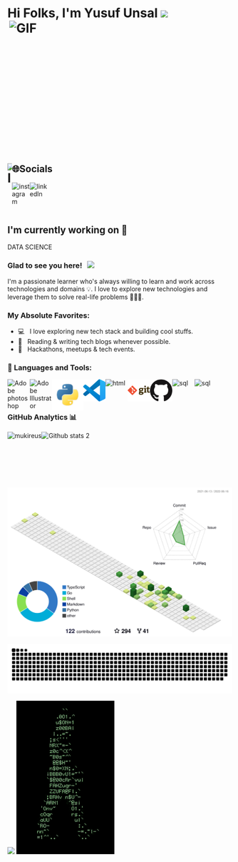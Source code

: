 <h1 >Hi Folks, I'm Yusuf Unsal  <img src = "https://raw.githubusercontent.com/MartinHeinz/MartinHeinz/master/wave.gif" width = 50px> 
<img align="right" alt="GIF" src="https://github.com/abhisheknaiidu/abhisheknaiidu/blob/master/code.gif?raw=true" width="500" height="320" />
 
[<img align="left" alt="l" width="10px" src="https://upload.wikimedia.org/wikipedia/commons/d/d2/Transformers_The_Ride_3D.jpg" />][l]

 
 ## 🌐Socials
[<img align="left" alt="instagram" width="40px" src="https://upload.wikimedia.org/wikipedia/commons/9/95/Instagram_logo_2022.svg" />][instagram]
[<img align="left" alt="linkedln" width="40px" src="https://upload.wikimedia.org/wikipedia/commons/c/ca/LinkedIn_logo_initials.png" />][in]
 
<br />

[instagram]: https://www.instagram.com/
[in]: https://www.linkedin.com
[l]: https://upload.wikimedia.org/wikipedia/commons/8/8d/Transformers_rap_08.ogg
<br />
<br /> 

 ## I'm currently working on 🔭
 DATA SCIENCE 

### Glad to see you here! &nbsp; ![](https://visitor-badge.glitch.me/badge?page_id=iampavangandhi.iampavangandhi&style=flat-square&color=0088cc)

 I'm a passionate learner who's always willing to learn and work across technologies and domains 💡. I love to explore new technologies and leverage them to solve real-life problems 👨🏻‍💻.

### My Absolute Favorites:
- 💻 &nbsp; I love exploring new tech stack and building cool stuffs.
- 📰 &nbsp; Reading & writing tech blogs whenever possible.
- 🍕 &nbsp; Hackathons, meetups & tech events.
 
 ### 🔧 Languages and Tools:
[<img align="left" alt="Adobe photoshop" width="50px" src="https://upload.wikimedia.org/wikipedia/commons/a/af/Adobe_Photoshop_CC_icon.svg" />][ap]
[<img align="left" alt="Adobe Illustrator" width="50px" src="https://upload.wikimedia.org/wikipedia/commons/f/fb/Adobe_Illustrator_CC_icon.svg" />][ai]
[<img align="left" alt="Python" width="70px" src="https://raw.githubusercontent.com/github/explore/cebd63002168a05a6a642f309227eefeccd92950/topics/python/python.png" />][python]
[<img align="left" alt="Visual Studio Code" width="50px" src="https://raw.githubusercontent.com/github/explore/80688e429a7d4ef2fca1e82350fe8e3517d3494d/topics/visual-studio-code/visual-studio-code.png" />][vsCode]
[<img align="left" alt="html" width="50px" src="https://upload.wikimedia.org/wikipedia/commons/6/61/HTML5_logo_and_wordmark.svg" />][html]
[<img align="left" alt="Git" width="50px" src="https://raw.githubusercontent.com/github/explore/80688e429a7d4ef2fca1e82350fe8e3517d3494d/topics/git/git.png" />][git]
[<img align="left" alt="GitHub" width="50px" src="https://raw.githubusercontent.com/github/explore/78df643247d429f6cc873026c0622819ad797942/topics/github/github.png" />][github]
[<img align="left" alt="sql" width="50px" src="https://upload.wikimedia.org/wikipedia/commons/6/6f/Sql_database_shortcut_icon.png" />][sql]
 [<img align="left" alt="sql" width="50px" src="https://tr.wikipedia.org/wiki/%C4%B0statistik#/media/Dosya:Fisher_iris_versicolor_sepalwidth.svg" />][istatistic]


<br />

[vsCode]: https://code.visualstudio.com/
[git]: https://git-scm.com/
[github]: https://github.com/ysfnsal
[python]: https://www.python.org/
[ai]: https://www.adobe.com/tr/products/illustrator.html
[ap]: https://www.adobe.com/tr/products/photoshop.html
[sql]: https://www.w3schools.com/sql/
[html]:https://tr.wikipedia.org/wiki/HTML 
[istatistic]:https://tr.wikipedia.org/wiki/%C4%B0statistik
 
 
<br />
<br />


### GitHub Analytics 📊

  <img height="125em" align="left" src="https://github-readme-stats.vercel.app/api/top-langs?username=ysfnsal&show_icons=true&locale=en&layout=compact&langs_count=8&theme=radical" alt="mukireus"/>
</a>

![Github stats 2](https://github-readme-stats.vercel.app/api?username=ysfnsal&show_icons=true&theme=radical)

<br />
<br />



 
![](profile-green-animate.svg)

![snake gif](https://raw.githubusercontent.com/Platane/snk/output/github-contribution-grid-snake.svg)

<img src="aa" width="auto">
<img src="walking-code.gif" width="auto"> 


